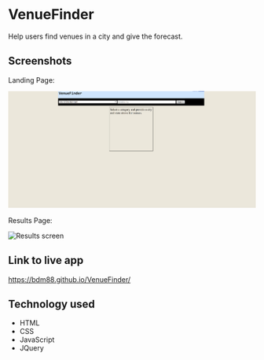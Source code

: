 # VenueFinder
Help users find venues in a city and give the forecast.

## Screenshots
Landing Page:

![landing screen](Screenshots/Landing%20Page.png)

Results Page:

![Results screen](Screenshots/Results&20Page.png)

## Link to live app
https://bdm88.github.io/VenueFinder/

## Technology used
* HTML
* CSS
* JavaScript
* JQuery
